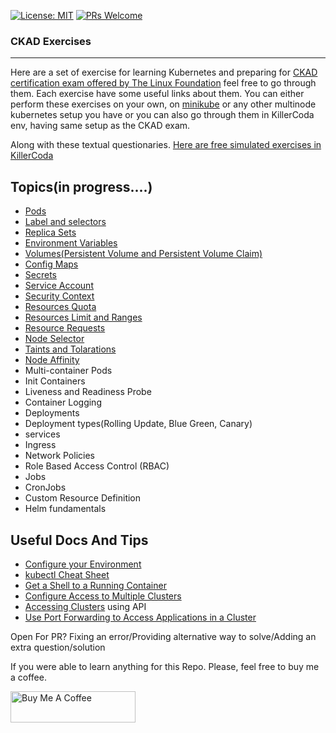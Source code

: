 
[![License: MIT](https://img.shields.io/badge/License-MIT-green.svg)](https://opensource.org/licenses/MIT)
[![PRs Welcome](https://img.shields.io/badge/PRs-welcome-brightgreen.svg?style=flat-square)](https://makeapullrequest.com)

### CKAD Exercises
---

Here are a set of exercise for learning Kubernetes and preparing for [CKAD certification exam offered by The Linux Foundation](https://training.linuxfoundation.org/certification/certified-kubernetes-application-developer-ckad/) feel free to go through them. Each exercise have some useful links about them. You can either perform these exercises on your own, on [minikube](https://minikube.sigs.k8s.io/docs/start/) or any other multinode kubernetes setup you have or you can also go through them in KillerCoda env, having same setup as the CKAD exam.

Along with these textual questionaries. <a href="https://killercoda.com/amitk" target="_blank">Here are free simulated exercises in KillerCoda</a>

## Topics(in progress....)

- [Pods](./practice-challenges/pods/README.md)
- [Label and selectors](./practice-challenges/Labels%20and%20Selectors/README.md)
- [Replica Sets](./practice-challenges/replicaSets/README.md)
- [Environment Variables](./practice-challenges/Environment%20Variables/README.md)
- [Volumes(Persistent Volume and Persistent Volume Claim)](./practice-challenges/Volumes/README.md)
- [Config Maps](./practice-challenges/Config%20Maps/README.md)
- [Secrets](./practice-challenges/Secrets/README.md)
- [Service Account](./practice-challenges/Service%20Account/README.md)
- [Security Context](./practice-challenges/Security%20Context/README.md)
- [Resources Quota](./practice-challenges/Resource%20Quota/README.md)
- [Resources Limit and Ranges](./practice-challenges/Resource%20Limit%20Range/README.md)
- [Resource Requests](./practice-challenges/Resource%20Requests/README.md)
- [Node Selector](./practice-challenges/Node%20Selector/README.md)
- [Taints and Tolarations](./practice-challenges/Taints%20&%20Tolerations/README.md)
- [Node Affinity](./practice-challenges/Node%20Affinity/README.md)
- Multi-container Pods
- Init Containers
- Liveness and Readiness Probe
- Container Logging
- Deployments
- Deployment types(Rolling Update, Blue Green, Canary)
- services
- Ingress
- Network Policies
- Role Based Access Control (RBAC)
- Jobs
- CronJobs
- Custom Resource Definition
- Helm fundamentals


## Useful Docs And Tips

- [Configure your Environment](./tips_and_tricks.md)
- [kubectl Cheat Sheet](https://kubernetes.io/docs/reference/kubectl/cheatsheet/)
- [Get a Shell to a Running Container](https://kubernetes.io/docs/tasks/debug-application-cluster/get-shell-running-container/)
- [Configure Access to Multiple Clusters](https://kubernetes.io/docs/tasks/access-application-cluster/configure-access-multiple-clusters/)
- [Accessing Clusters](https://kubernetes.io/docs/tasks/access-application-cluster/access-cluster/) using API
- [Use Port Forwarding to Access Applications in a Cluster](https://kubernetes.io/docs/tasks/access-application-cluster/port-forward-access-application-cluster/)

Open For PR? Fixing an error/Providing alternative way to solve/Adding an extra question/solution

If you were able to learn anything for this Repo. Please, feel free to buy me a coffee.

<a href="https://www.buymeacoffee.com/amkumar030k" target="_blank"><img src="https://cdn.buymeacoffee.com/buttons/default-yellow.png" alt="Buy Me A Coffee" height="50" width="200"></a>
